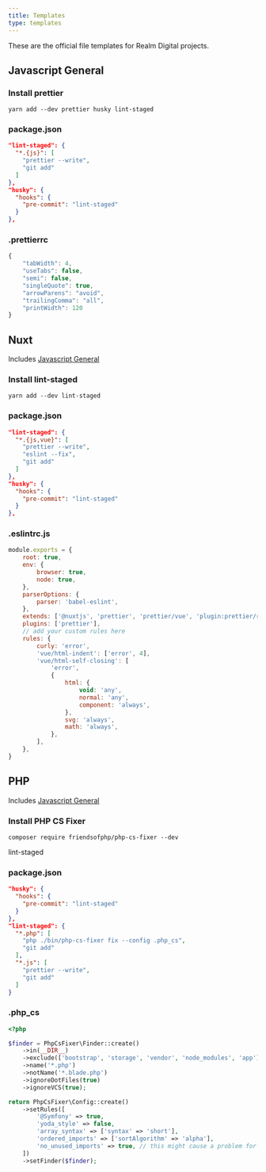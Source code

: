 ```yaml
---
title: Templates
type: templates
---
```


These are the official file templates for Realm Digital projects.

## Javascript General

### Install prettier

```shell script
yarn add --dev prettier husky lint-staged
```

### package.json

``` json
"lint-staged": {
  "*.{js}": [
    "prettier --write",
    "git add"
  ]
},
"husky": {
  "hooks": {
    "pre-commit": "lint-staged"
  }
},
```

### .prettierrc

``` js
{
    "tabWidth": 4,
    "useTabs": false,
    "semi": false,
    "singleQuote": true,
    "arrowParens": "avoid",
    "trailingComma": "all",
    "printWidth": 120
}
```

## Nuxt

Includes [Javascript General](#Javascript-General)

### Install lint-staged

```shell script
yarn add --dev lint-staged
```

### package.json

``` json
"lint-staged": {
  "*.{js,vue}": [
    "prettier --write",
    "eslint --fix",
    "git add"
  ]
},
"husky": {
  "hooks": {
    "pre-commit": "lint-staged"
  }
},
```

### .eslintrc.js

``` js
module.exports = {
    root: true,
    env: {
        browser: true,
        node: true,
    },
    parserOptions: {
        parser: 'babel-eslint',
    },
    extends: ['@nuxtjs', 'prettier', 'prettier/vue', 'plugin:prettier/recommended', 'plugin:nuxt/recommended'],
    plugins: ['prettier'],
    // add your custom rules here
    rules: {
        curly: 'error',
        'vue/html-indent': ['error', 4],
        'vue/html-self-closing': [
            'error',
            {
                html: {
                    void: 'any',
                    normal: 'any',
                    component: 'always',
                },
                svg: 'always',
                math: 'always',
            },
        ],
    },
}
```

## PHP

Includes [Javascript General](#Javascript-General)

### Install PHP CS Fixer

```shell script
composer require friendsofphp/php-cs-fixer --dev
```

lint-staged

### package.json

``` json
"husky": {
  "hooks": {
    "pre-commit": "lint-staged"
  }
},
"lint-staged": {
  "*.php": [
    "php ./bin/php-cs-fixer fix --config .php_cs",
    "git add"
  ],
  "*.js": [
    "prettier --write",
    "git add"
  ]
}
```


### .php_cs

``` php
<?php

$finder = PhpCsFixer\Finder::create()
    ->in(__DIR__)
    ->exclude(['bootstrap', 'storage', 'vendor', 'node_modules', 'app'])
    ->name('*.php')
    ->notName('*.blade.php')
    ->ignoreDotFiles(true)
    ->ignoreVCS(true);

return PhpCsFixer\Config::create()
    ->setRules([
        '@Symfony' => true,
        'yoda_style' => false,
        'array_syntax' => ['syntax' => 'short'],
        'ordered_imports' => ['sortAlgorithm' => 'alpha'],
        'no_unused_imports' => true, // this might cause a problem for Silex annotations and should be disabled
    ])
    ->setFinder($finder);

```
